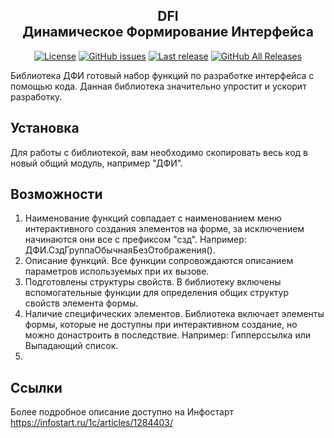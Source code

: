 <h2 align="center">DFI<br>Динамическое Формирование Интерфейса</h2>

<p align="center">
<a href="https://github.com/KotovDima1C/DFI/blob/master/LICENSE"><img alt="License" src="https://img.shields.io/github/license/KotovDima1C/DFI?style=badge"></a>
<a href="https://github.com/KotovDima1C/DFI/issues"><img alt="GitHub issues" src="https://img.shields.io/github/issues-raw/KotovDima1C/DFI?style=badge"></a>
<a href="https://github.com/KotovDima1C/DFI/releases/latest"><img alt="Last release" src="https://img.shields.io/github/v/release/KotovDima1C/DFI?include_prereleases&label=last%20release&style=badge"></a>
<a href="https://github.com/KotovDima1C/DFI/releases"><img alt="GitHub All Releases" src="https://img.shields.io/github/downloads/KotovDima1C/DFI/total?style=flat-square"></a>
</p>

Библиотека ДФИ готовый набор функций по разработке интерфейса с помощью кода.
Данная библиотека значительно упростит и ускорит разработку.

## Установка
Для работы с библиотекой, вам необходимо скопировать весь код в новый общий модуль, например "ДФИ".

## Возможности
1. Наименование функций совпадает с наименованием меню интерактивного создания элементов на форме, за исключением начинаются они все с префиксом "сзд". Например: ДФИ.СздГруппаОбычнаяБезОтображения().
2. Описание функций. Все функции сопровождаются описанием параметров используемых при их вызове.
3. Подготовлены структуры свойств. В библиотеку включены вспомогательные функции для определения общих структур свойств элемента формы.
4. Наличие специфических элементов. Библиотека включает элементы формы, которые не доступны при интерактивном создание, но можно донастроить в последствие. Например: Гипперссылка или Выпадающий список.
5. 
## Ссылки
Более подробное описание доступно на Инфостарт https://infostart.ru/1c/articles/1284403/
